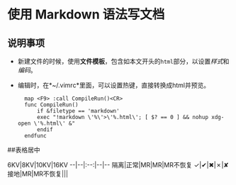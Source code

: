 <head>
<title>MarkDown File</title>
<meta http-equiv="content-type" content="text/html; charset=UTF-8">
<link href="mkd.css" rel="stylesheet" type="text/css">
</head>
<style type="text/css">
table {
	width: 90%;
}
</style> 


使用 Markdown 语法写文档
========================

说明事项
--------

* 新建文件的时候，使用**文件模板**，包含如本文开头的`html`部分，以设置*样式*和*编码*。
* 编辑时，在*~/.vimrc*里面，可以设置热键，直接转换成html并预览。

		map <F9> :call CompileRun()<CR>
		func CompileRun() 
			if &filetype == 'markdown'
			exec "!markdown \'%\'>\'%.html\'; [ $? == 0 ] && nohup xdg-open \'%.html\' &"
			endif 
		endfunc
 


##表格居中

6KV|8KV|10KV|16KV
--|--|:--:|--|--
隔离|正常|MR|MR|MR不恢复
✓|✔|✖|✗|✘
接地|MR|MR不恢复|||
